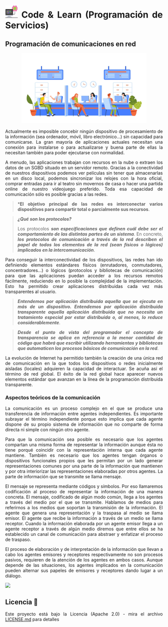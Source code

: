 <div align="justify">

# <img src=../../../images/computer.png width="40"> Code & Learn (Programación de Servicios)

## Programación de comunicaciones en red

<div align="center">
<img src=images/client-request.png width="400">
</div>

Actualmente es imposible concebir ningún dispositivo de procesamiento de la información (sea ordenador, móvil, libro electrónico…) sin capacidad para comunicarse. La gran mayoría de aplicaciones actuales necesitan una conexión para instalarse o para actualizarse y buena parte de ellas la necesitan también para poder ejecutarse con normalidad.

A menudo, las aplicaciones trabajan con recursos en la nube o extraen los datos de un SGBD situado en un servidor remoto. Gracias a la conectividad de nuestros dispositivos podemos ver películas sin tener que almacenarlas en un disco local, podemos sincronizar los relojes con la hora oficial, comprar entradas para ir al teatro sin movernos de casa o hacer una partida online de nuestro videojuego preferido. Toda esa capacidad de comunicación sólo es posible gracias a las redes.

> ***El objetivo principal de las redes es interconectar varios dispositivos para compartir total o parcialmente sus recursos**.

> ***¿Qué son los protocolos?***
>
>Los protocolos ***son especificaciones que definen cuál debe ser el comportamiento de las distintas partes de un sistema***. En concreto, ***los protocolos de comunicación a través de la red describen el papel de todos los elementos de la red (sean físicos o lógicos) implicados en la intercomunicación***.

Para conseguir la interconectividad de los dispositivos, las redes han ido definiendo elementos estándares físicos (enrutadores, conmutadores, concentradores…) o lógicos (protocolos y bibliotecas de comunicación) para que las aplicaciones puedan acceder a los recursos remotos fácilmente, reduciendo en lo posible la complejidad de la implementación. Esto ha permitido crear aplicaciones distribuidas cada vez más transparentes al usuario.

> ***Entendemos por aplicación distribuida aquella que se ejecuta en más de un dispositivo. Entendemos por aplicación distribuida transparente aquella aplicación distribuida que no necesita un tratamiento especial por estar distribuida o, al menos, lo reduce considerablemente***.

> ***Desde el punto de vista del programador el concepto de transparencia se aplica en referencia a la menor cantidad de código que habrá que escribir utilizando herramientas y bibliotecas que automaticen los procesos básicos de comunicación en la red***.

La evolución de Internet ha permitido también la creación de una única red de comunicación en la que todos los dispositivos o redes inicialmente aisladas (locales) adquieren la capacidad de interactuar. Se acuña así el término de red global. El éxito de la red global hace aparecer nuevos elementos estándar que avanzan en la línea de la programación distribuida transparente.

### Aspectos teóricos de la comunicación

La comunicación es un proceso complejo en el que se produce una transferencia de información entre agentes independientes. Es importante subrayar el término independiente porque esto implica que cada agente dispone de su propio sistema de información que no comparte de forma directa ni simple con ningún otro agente.

Para que la comunicación sea posible es necesario que los agentes compartan una misma forma de representar la información aunque ésta no tiene porqué coincidir con la representación interna que cada agente mantiene. También es necesario que los agentes tengan órganos o dispositivos funcionales propios que les permitan por un lado generar representaciones comunes por una parte de la información que mantienen y por otra interiorizar las representaciones elaboradas por otros agentes. La parte de información que se transmite se llama mensaje.

El mensaje se representa mediante códigos y símbolos. Por eso llamaremos codificación al proceso de representar la información de una manera concreta. El mensaje, codificado de algún modo común, llega a los agentes a través del medio por el que se transmite. Hablamos de medios para referirnos a los medios que soportan la transmisión de la información. El agente que genera una representación y la traspasa al medio se llama emisor. El agente que recibe la información a través de un medio se llama receptor. Cuando la información elaborada por un agente emisor llega a un agente receptor a través de algún medio diremos que entre ellos se ha establecido un canal de comunicación para abstraer y enfatizar el proceso de traspaso.

El proceso de elaboración y de interpretación de la información que llevan a cabo los agentes emisores y receptores respectivamente no son procesos pasivos, requieren de la atención de los agentes en ambos casos. Aunque depende de las situaciones, los agentes implicados en la comunicación pueden alternar sus papeles de emisores y receptores dando lugar a un diálogo.

<img src="https://2.bp.blogspot.com/-pvlqcD2BBTs/VaCdRyWTwSI/AAAAAAAAIEw/LHnWnrAGkIc/s1600/protocolo1.jpg" width="400"> 

## Licencia 📄

Este proyecto está bajo la Licencia (Apache 2.0) - mira el archivo [LICENSE.md](../../../LICENSE) para detalles

</div>